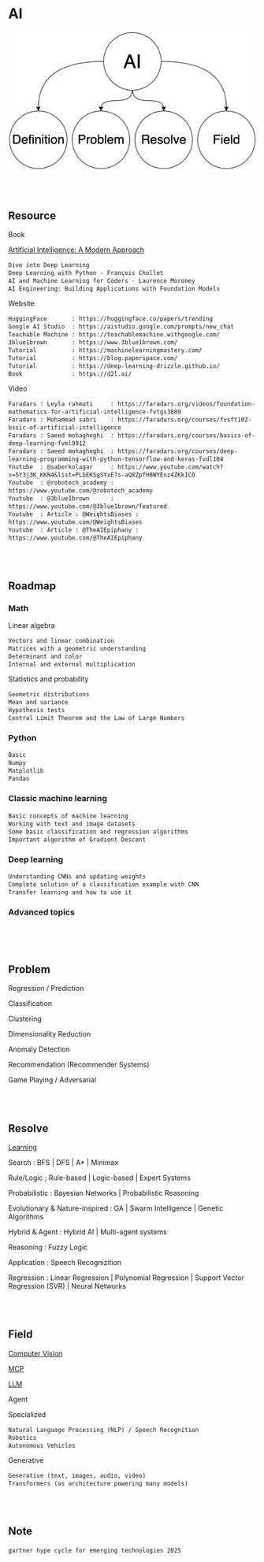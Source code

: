 <!--------------------------------------------------------------------------------- Description -->
# AI

![AI](https://github.com/kashanimorteza/ai_document/blob/main/file/pic/AI.jpg)

<!--------------------------------------------------------------------------------- Resource -->
<br><br>

## Resource  
<!-------------------------- Book -->
Book

[Artificial Intelligence: A Modern Approach]
```
Dive into Deep Learning
Deep Learning with Python - François Chollet 
AI and Machine Learning for Coders - Laurence Moroney 
AI Engineering: Building Applications with Foundation Models
```
<!-------------------------- Website -->
Website
```
HuggingFace       : https://huggingface.co/papers/trending
Google AI Studio  : https://aistudio.google.com/prompts/new_chat
Teachable Machine : https://teachablemachine.withgoogle.com/
3blue1brown       : https://www.3blue1brown.com/
Tutorial          : https://machinelearningmastery.com/
Tutorial          : https://blog.paperspace.com/
Tutorial          : https://deep-learning-drizzle.github.io/
Book              : https://d2l.ai/
```
<!-------------------------- Video -->
Video
```
Faradars : Leyla rahmati     : https://faradars.org/videos/foundation-mathematics-for-artificial-intelligence-fvtgs3889
Faradars : Mohammad sabri    : https://faradars.org/courses/fvsft102-bssic-of-artificial-intelligence
Faradars : Saeed mohagheghi  : https://faradars.org/courses/basics-of-deep-learning-fvml9912
Faradars : Saeed mohagheghi  : https://faradars.org/courses/deep-learning-programming-with-python-tensorflow-and-keras-fvdl104
Youtube  : @saberkolagar     : https://www.youtube.com/watch?v=5Y3j3K_KKN4&list=PLbEKSgSYxE7s-aQ8ZpfH8WYEnz4ZKkICO
Youtube  : @robotech_academy : https://www.youtube.com/@robotech_academy
Youtube  : @3blue1brown      : https://www.youtube.com/@3blue1brown/featured
Youtube  : Article : @WeightsBiases : https://www.youtube.com/@WeightsBiases
Youtube  : Article : @TheAIEpiphany : https://www.youtube.com/@TheAIEpiphany

```

<!--------------------------------------------------------------------------------- Roadmap -->
<br><br>

## Roadmap
<!-------------------------- Math -->
### Math
Linear algebra 
```
Vectors and linear combination
Matrices with a geometric understanding
Determinant and color
Internal and external multiplication
```
Statistics and probability
```
Geometric distributions
Mean and variance
Hypothesis tests
Central Limit Theorem and the Law of Large Numbers
```
<!-------------------------- Python -->
### Python
```
Basic
Numpy
Matplotlib
Pandas
```
<!-------------------------- Classic machine learning -->
### Classic machine learning
```
Basic concepts of machine learning
Working with text and image datasets
Some basic classification and regression algorithms
Important algorithm of Gradient Descent
```
<!-------------------------- Deep learning -->
### Deep learning
```
Understanding CNNs and updating weights
Complete solution of a classification example with CNN
Transfer learning and how to use it
```
<!-------------------------- Advanced topics -->
### Advanced topics
```
```


<!--------------------------------------------------------------------------------- Problem -->
<br><br>

## Problem
Regression / Prediction

Classification

Clustering

Dimensionality Reduction

Anomaly Detection

Recommendation (Recommender Systems)

Game Playing / Adversarial

<!--------------------------------------------------------------------------------- Resolve -->
<br><br>

## Resolve

[Learning]

Search : BFS | DFS | A* | Minimax

Rule/Logic ; Rule-based | Logic-based | Expert Systems

Probabilistic : Bayesian Networks | Probabilistic Reasoning

Evolutionary & Nature-inspired : GA | Swarm Intelligence | Genetic Algorithms

Hybrid & Agent : Hybrid AI | Multi-agent systems

Reasoning : Fuzzy Logic

Application : Speech Recognizition

Regression : Linear Regression | Polynomial Regression | Support Vector Regression (SVR) | Neural Networks

<!--------------------------------------------------------------------------------- Field -->
<br><br>

## Field

[Computer Vision]

[MCP]

[LLM]

Agent

Specialized
```
Natural Language Processing (NLP) / Speech Recognition
Robotics
Autonomous Vehicles
```
Generative
```
Generative (text, images, audio, video)
Transformers (as architecture powering many models)
```

<!--------------------------------------------------------------------------------- Resolve : Learning -->
<br><br>

## Note
```
gartner hype cycle for emerging technologies 2025
```

<!--------------------------------------------------------------------------------- Links -->
[Computer Vision]: https://github.com/kashanimorteza/ai_document/tree/main/computer_vision.md
[Learning]: https://github.com/kashanimorteza/ai_document/tree/main/learning.md
[MCP]: https://github.com/kashanimorteza/ai_document/tree/main/mcp.md
[LLM]: https://github.com/kashanimorteza/ai_document/tree/main/llm.md
[Artificial Intelligence: A Modern Approach]: https://github.com/kashanimorteza/ai_document/tree/main/book.md#artificial-intelligence-a-modern-approach

